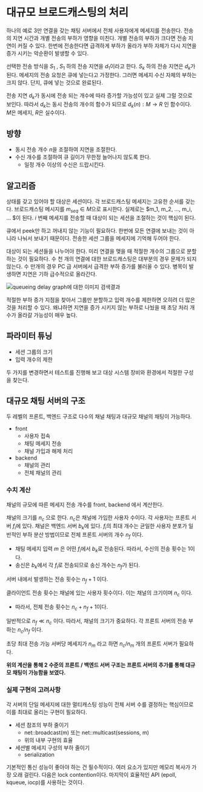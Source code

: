 # 대규모 브로드캐스팅의 처리

하나의 예로 3만 연결을 갖는 채팅 서버에서 전체 사용자에게 메세지를 전송한다. 전송의 지연 시간과 개별 전송의 부하가 영향을 미친다. 개별 전송의 부하가 크다면 전송 지연이 커질 수 있다. 한번에 전송한다면 급격하게 부하가 올라가 부하 자체가 다시 지연을 증가 시키는 악순환이 발생할 수 있다. 

선택한 전송 방식을 $S_1$ , $S_1$ 하의 전송 지연을 $d_1$이라고 한다. $S_k$ 하의 전송 지연은 $d_k$가 된다. 메세지의 전송 요청은 큐에 넣는다고 가정한다. 그러면 메세지 수신 자체의 부하는 크지 않다. 단지, 큐에 넣는 것으로 완료된다. 

전송 지연 $d_k$가 동시에 전송 되는 개수에 따라 증가할 가능성이 있고 실제 그럴 것으로 보인다. 따라서 $d_k$는 동시 전송의 개수의 함수가 되므로 $d_k(n) : M \rightarrow R$ 인 함수이다. $M$은 메세지, $R$은 실수이다. 

## 방향 

- 동시 전송 개수 $n$을 조절하여 지연을 조절한다. 
- 수신 개수를 조절하여 큐 길이가 무한정 늘어나지 않도록 한다. 
  - 일정 개수 이상의 수신은 드랍시킨다. 

## 알고리즘  

상태를 갖고 있어야 할 대상은 세션이다. 각 브로드캐스팅 메세지는 고유한 순서를 갖는다. 브로드캐스팅 메시지를 $m_{seq} \in M$으로 표시한다.  실제로는 $m_1, m_2, ..., m_i, ... $이 된다.   $i$ 번째 메세지를 전송할 때 대상이 되는 세션을 조절하는 것이 핵심이 된다. 

큐에서 peek만 하고 꺼내지 않는 기능이 필요하다. 한번에 모든 연결에 보내는 것이 아니라 나눠서 보내기 때문이다. 전송한 세션 그룹을 메세지에 기억해 두어야 한다. 

대상이 되는 세션들을 나누어야 한다. 미리 연결을 맺을 때 적절한 개수의 그룹으로 분할 하는 것이 필요하다. 수 천 개의 연결에 대한 브로드캐스팅은 대부분의 경우 문제가 되지 않는다. 수 만개의 경우 PC 급 서버에서 급격한 부하 증가를 불러올 수 있다. 병목이 발생하면 지연은 기하 급수적으로 올라간다. 

![queueing delay graph에 대한 이미지 검색결과](http://www2.ic.uff.br/~michael/kr1999/1-introduction/queueDelay.jpg)

적절한 부하 증가 지점을 찾아서 그룹만 분할하고 입력 개수를 제한하면 오히려 더 많은 것을 처리할 수 있다. 왜냐하면 지연을 증가 시키지 않는 부하로 나눴을 때 초당 처리 개수가 올라갈 가능성이 매우 높다. 

## 파라미터 튜닝 

- 세션 그룹의 크기 
- 입력 개수의 제한

두 가지를 변경하면서 테스트를 진행해 보고 대상 시스템 장비와 환경에서 적절한 구성을 찾는다. 

## 대규모 채팅 서버의 구조

두 레벨의 프론트, 백엔드 구조로 다수의 채널 채팅과 대규모 채널의 채팅이 가능하다. 

- front 
  - 사용자 접속 
  - 채팅 메세지 전송
  - 채널 가입과 해제 처리 
- backend
  - 채널의 관리 
  - 전체 채널의 관리 

### 수치 계산

채널의 규모에 따른 메세지 전송 개수를 front, backend 에서 계산한다.

채널의 크기를 $n_c$ 으로 한다.  $n_c$은 채널에 가입한 사용자 수이다. 각 사용자는 프론트 서버 $f_i$에 있다. 채널은 백엔드 서버 $b_k$에 있다. $f_i$의 최대 개수는 균일한 사용자 분포가 일반적인 부하 분산 방법이므로 전체 프론트 서버의 개수 $n_f$ 이다. 

- 채팅 메세지 입력 $m$ 은 어떤 $f_i$에서 $b_k$로 전송된다. 따라서, 수신의 전송 횟수는 1이다. 
- 송신은 $b_k$에서 각 $f_i$로 전송되므로 송신 개수는 $n_f$가 된다. 

서버 내에서 발생하는 전송 횟수는 $n_f + 1$ 이다. 

클라이언트 전송 횟수는 채널에 있는 사용자 횟수이다. 이는 채널의 크기이며 $n_c$ 이다. 

- 따라서, 전체 전송 횟수는 $n_c + n_f + 1$이다. 

일반적으로 $n_f \ll n_c$ 이다. 따라서, 채널의 크기가 중요하다. 각 프론트 서버의 전송 부하는 $n_c / n_f$ 이다. 

초당 최대 전송 가능 서버당 메세지가 $n_{m}$ 라고 하면 $n_c / n_m$ 개의 프론트 서버가 필요하다. 

**위의 계산을 통해 2 수준의 프론트 / 백엔드 서버 구조는 프론트 서버의 추가를 통해 대규모 채팅이 가능함을 보였다.**

### 실제 구현의 고려사항

각 서버의 단일 메세지에 대한 멀티캐스팅 성능이 전체 서버 수를 결정하는 핵심이므로 이를 최대로 올리는 구현이 필요하다. 

- 세션 참조의 부하 줄이기
  - net::broadcast(m) 또는 net::multicast(sessions, m)
  - 위의 내부 구현의 효율
- 세션별 메세지 구성의 부하 줄이기 
  - serialization

기본적인 통신 성능이 좋아야 하는 건 필수적이다. 여러 요소가 있지만 메모리 복사가 가장 오래 걸린다. 다음은 lock contention이다. 마지막이 효율적인 API (epoll, kqueue, iocp)를 사용하는 것이다. 

























